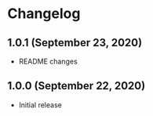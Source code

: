 # Changelog

## 1.0.1 (September 23, 2020)
* README changes

## 1.0.0 (September 22, 2020)
* Initial release